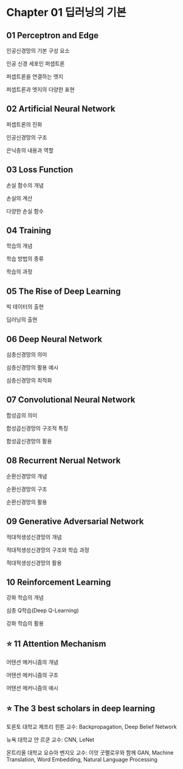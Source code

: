 # Chapter 01 딥러닝의 기본
## 01 Perceptron and Edge
인공신경망의 기본 구성 요소

인공 신경 세포인 퍼셉트론

퍼셉트론을 연결하는 엣지

퍼셉트론과 엣지의 다양한 표현

## 02 Artificial Neural Network
퍼셉트론의 진화

인공신경망의 구조

은닉층의 내용과 역할

## 03 Loss Function
손실 함수의 개념

손실의 계산

다양한 손실 함수

## 04 Training
학습의 개념

학습 방법의 종류

학습의 과정

## 05 The Rise of Deep Learning
빅 데이터의 출현

딥러닝의 출현

## 06 Deep Neural Network
심층신경망의 의미

심층신경망의 활용 예시

심층신경망의 최적화

## 07 Convolutional Neural Network
합성곱의 의미

합성곱신경망의 구조적 특징

합성곱신경망의 활용

## 08 Recurrent Nerual Network
순환신경망의 개념

순환신경망의 구조

순환신경망의 활용

## 09 Generative Adversarial Network
적대적생성신경망의 개념

적대적생성신경망의 구조와 학습 과정

적대적생성신경망의 활용

## 10 Reinforcement Learning
강화 학습의 개념

심층 Q학습(Deep Q-Learning)

강화 학습의 활용

## :star: 11 Attention Mechanism
어텐션 메커니즘의 개념

어텐션 메커니즘의 구조

어텐션 메커니즘의 예시

## :star: The 3 best scholars in deep learning
토론토 대학교 제프리 힌튼 교수: Backpropagation, Deep Belief Network

뉴욕 대학교 얀 르쿤 교수: CNN, LeNet

몬트리올 대학교 요슈아 벤지오 교수: 이앗 굿펠로우와 함께 GAN, Machine Translation, Word Embedding, Natural Language Processing
